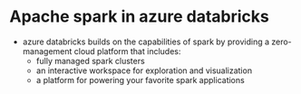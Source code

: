 # Apache spark in azure databricks
- azure databricks builds on the capabilities of spark by providing a zero-management cloud platform that includes:
    - fully managed spark clusters
    - an interactive workspace for exploration and visualization
    - a platform for powering your favorite spark applications